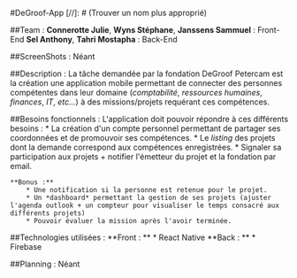 #DeGroof-App [//]: # (Trouver un nom plus approprié)


##Team : 
    **Connerotte Julie**, **Wyns Stéphane**, **Janssens Sammuel** : Front-End
    **Sel Anthony**, **Tahri Mostapha** : Back-End

##ScreenShots :
    Néant

##Description : 
    La tâche demandée par la fondation DeGroof Petercam est la création une application mobile permettant de connecter des personnes compétentes dans leur domaine (*comptabilité*, *ressources humaines*, *finances*, *IT*, *etc...*) à des missions/projets requérant ces compétences.

##Besoins fonctionnels : 
    L'application doit pouvoir répondre à ces différents besoins :
        * La création d'un compte personnel permettant de partager ses coordonnées et de promouvoir ses compétences.
        * Le *listing* des projets dont la demande correspond aux compétences enregistrées.
        * Signaler sa participation aux projets + notifier l'émetteur du projet et la fondation par email.

    **Bonus :**
        * Une notification si la personne est retenue pour le projet.
        * Un *dashboard* permettant la gestion de ses projets (ajuster l'agenda outlook + un compteur pour visualiser le temps consacré aux différents projets)
        * Pouvoir évaluer la mission après l'avoir terminée.

##Technologies utilisées : 
    **Front : **
        * React Native
    **Back : **
        * Firebase

##Planning : 
    Néant
